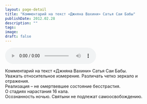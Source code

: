 ```yaml
---
layout: page-detail
title: "Комментарий на текст «Джняна Вахини» Сатья Саи Бабы"
publishDate: 2012.02.28
description: ""
tags:
image:
draft: false
---
```


<audio title="2012.02.28 - Комментарий на текст «Джняна Вахини» Сатья Саи Бабы.mp3" src="https://filer-api.advayta.org/v1.0/public/files/75510" controls=""></audio>

 Комментарий на текст «Джняна Вахини» Сатья Саи Бабы.  
 Уважать относительное измерение. Различать четко зеркало и отражения.  
 Реализация – не омертвевшее состояние бесстрастия.  
 О стадиях нарастания 16 кала.  
 Осознанность ночью. Святыни не подлежат самоосвобождению.  

  
